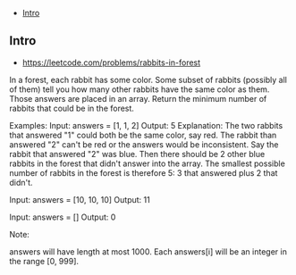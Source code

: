 - [Intro](#intro)

## Intro

- https://leetcode.com/problems/rabbits-in-forest

In a forest, each rabbit has some color. Some subset of rabbits (possibly all of them) tell you how many other rabbits have the same color as them. Those answers are placed in an array.
Return the minimum number of rabbits that could be in the forest.

Examples:
Input: answers = [1, 1, 2]
Output: 5
Explanation:
The two rabbits that answered "1" could both be the same color, say red.
The rabbit than answered "2" can't be red or the answers would be inconsistent.
Say the rabbit that answered "2" was blue.
Then there should be 2 other blue rabbits in the forest that didn't answer into the array.
The smallest possible number of rabbits in the forest is therefore 5: 3 that answered plus 2 that didn't.

Input: answers = [10, 10, 10]
Output: 11

Input: answers = []
Output: 0

Note:

answers will have length at most 1000.
Each answers[i] will be an integer in the range [0, 999].

